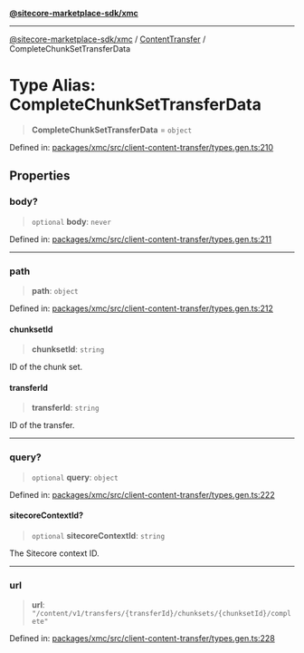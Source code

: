 [**@sitecore-marketplace-sdk/xmc**](../../../../README.md)

***

[@sitecore-marketplace-sdk/xmc](../../../../README.md) / [ContentTransfer](../README.md) / CompleteChunkSetTransferData

# Type Alias: CompleteChunkSetTransferData

> **CompleteChunkSetTransferData** = `object`

Defined in: [packages/xmc/src/client-content-transfer/types.gen.ts:210](https://github.com/Sitecore/marketplace-sdk/blob/main/packages/xmc/src/client-content-transfer/types.gen.ts#L210)

## Properties

### body?

> `optional` **body**: `never`

Defined in: [packages/xmc/src/client-content-transfer/types.gen.ts:211](https://github.com/Sitecore/marketplace-sdk/blob/main/packages/xmc/src/client-content-transfer/types.gen.ts#L211)

***

### path

> **path**: `object`

Defined in: [packages/xmc/src/client-content-transfer/types.gen.ts:212](https://github.com/Sitecore/marketplace-sdk/blob/main/packages/xmc/src/client-content-transfer/types.gen.ts#L212)

#### chunksetId

> **chunksetId**: `string`

ID of the chunk set.

#### transferId

> **transferId**: `string`

ID of the transfer.

***

### query?

> `optional` **query**: `object`

Defined in: [packages/xmc/src/client-content-transfer/types.gen.ts:222](https://github.com/Sitecore/marketplace-sdk/blob/main/packages/xmc/src/client-content-transfer/types.gen.ts#L222)

#### sitecoreContextId?

> `optional` **sitecoreContextId**: `string`

The Sitecore context ID.

***

### url

> **url**: `"/content/v1/transfers/{transferId}/chunksets/{chunksetId}/complete"`

Defined in: [packages/xmc/src/client-content-transfer/types.gen.ts:228](https://github.com/Sitecore/marketplace-sdk/blob/main/packages/xmc/src/client-content-transfer/types.gen.ts#L228)
